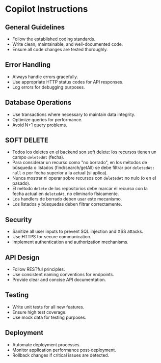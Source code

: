 # Copilot Instructions

## General Guidelines

- Follow the established coding standards.
- Write clean, maintainable, and well-documented code.
- Ensure all code changes are tested thoroughly.

## Error Handling

- Always handle errors gracefully.
- Use appropriate HTTP status codes for API responses.
- Log errors for debugging purposes.

## Database Operations

- Use transactions where necessary to maintain data integrity.
- Optimize queries for performance.
- Avoid N+1 query problems.

## SOFT DELETE

- Todos los deletes en el backend son soft delete: los recursos tienen un campo `deletedAt` (fecha).
- Para considerar un recurso como "no borrado", en los métodos de búsqueda o listados (find/search/getAll) se debe filtrar por `deletedAt: null` o por fecha superior a la actual (si aplica).
- Nunca mostrar ni operar sobre recursos con `deletedAt` no nulo (o en el pasado).
- El método `delete` de los repositorios debe marcar el recurso con la fecha actual en `deletedAt`, no eliminarlo físicamente.
- Los handlers de borrado deben usar este mecanismo.
- Los listados y búsquedas deben filtrar correctamente.

## Security

- Sanitize all user inputs to prevent SQL injection and XSS attacks.
- Use HTTPS for secure communication.
- Implement authentication and authorization mechanisms.

## API Design

- Follow RESTful principles.
- Use consistent naming conventions for endpoints.
- Provide clear and concise API documentation.

## Testing

- Write unit tests for all new features.
- Ensure high test coverage.
- Use mock data for testing purposes.

## Deployment

- Automate deployment processes.
- Monitor application performance post-deployment.
- Rollback changes if critical issues are detected.
